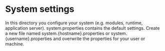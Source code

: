 System settings
================

In this directory you configure your system (e.g. modules, runtime, application server).
system.properties contains the default settings. Create a new file named system.{hostname}.properties or
system.{username}.properties and overwrite the properties for your user or machine.